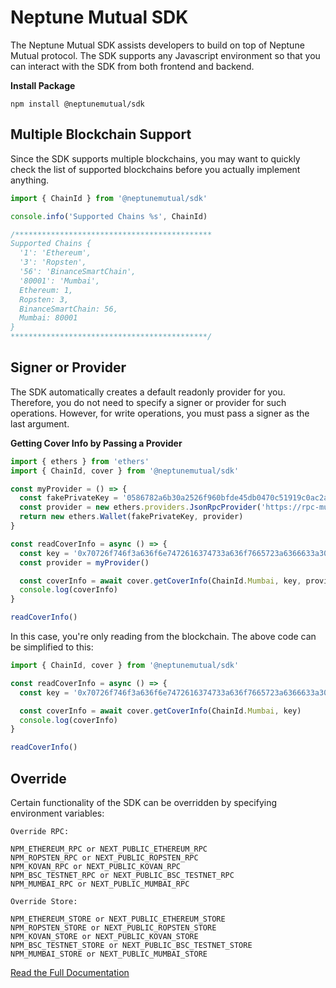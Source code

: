# Neptune Mutual SDK

The Neptune Mutual SDK assists developers to build on top of Neptune Mutual protocol. The SDK supports any Javascript environment so that you can interact with the SDK from both frontend and backend.

**Install Package**

```
npm install @neptunemutual/sdk
```

## Multiple Blockchain Support

Since the SDK supports multiple blockchains, you may want to quickly check the list of supported blockchains before you actually implement anything.

```javascript
import { ChainId } from '@neptunemutual/sdk'

console.info('Supported Chains %s', ChainId)

/********************************************
Supported Chains {
  '1': 'Ethereum',
  '3': 'Ropsten',
  '56': 'BinanceSmartChain',
  '80001': 'Mumbai',
  Ethereum: 1,
  Ropsten: 3,
  BinanceSmartChain: 56,
  Mumbai: 80001
}
********************************************/
```

## Signer or Provider

The SDK automatically creates a default readonly provider for you. Therefore, you do not need to specify a signer or provider for such operations. However, for write operations, you must pass a signer as the last argument.

**Getting Cover Info by Passing a Provider**

```javascript
import { ethers } from 'ethers'
import { ChainId, cover } from '@neptunemutual/sdk'

const myProvider = () => {
  const fakePrivateKey = '0586782a6b30a2526f960bfde45db0470c51919c0ac2ae9ad5ad39b847955109'
  const provider = new ethers.providers.JsonRpcProvider('https://rpc-mumbai.maticvigil.com')
  return new ethers.Wallet(fakePrivateKey, provider)
}

const readCoverInfo = async () => {
  const key = '0x70726f746f3a636f6e7472616374733a636f7665723a6366633a303100000001'
  const provider = myProvider()

  const coverInfo = await cover.getCoverInfo(ChainId.Mumbai, key, provider)
  console.log(coverInfo)
}

readCoverInfo()
```

In this case, you're only reading from the blockchain. The above code can be simplified to this: 


```javascript
import { ChainId, cover } from '@neptunemutual/sdk'

const readCoverInfo = async () => {
  const key = '0x70726f746f3a636f6e7472616374733a636f7665723a6366633a303100000001'

  const coverInfo = await cover.getCoverInfo(ChainId.Mumbai, key)
  console.log(coverInfo)
}

readCoverInfo()
```

## Override

Certain functionality of the SDK can be overridden by specifying environment variables:

```
Override RPC:

NPM_ETHEREUM_RPC or NEXT_PUBLIC_ETHEREUM_RPC
NPM_ROPSTEN_RPC or NEXT_PUBLIC_ROPSTEN_RPC
NPM_KOVAN_RPC or NEXT_PUBLIC_KOVAN_RPC
NPM_BSC_TESTNET_RPC or NEXT_PUBLIC_BSC_TESTNET_RPC
NPM_MUMBAI_RPC or NEXT_PUBLIC_MUMBAI_RPC

Override Store:

NPM_ETHEREUM_STORE or NEXT_PUBLIC_ETHEREUM_STORE
NPM_ROPSTEN_STORE or NEXT_PUBLIC_ROPSTEN_STORE
NPM_KOVAN_STORE or NEXT_PUBLIC_KOVAN_STORE
NPM_BSC_TESTNET_STORE or NEXT_PUBLIC_BSC_TESTNET_STORE
NPM_MUMBAI_STORE or NEXT_PUBLIC_MUMBAI_STORE
```

[Read the Full Documentation](https://app.gitbook.com/@neptunemutual/s/docs/sdk/quickstart)
